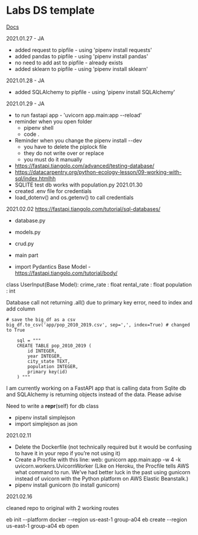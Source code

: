 # Labs DS template

[Docs](https://docs.labs.lambdaschool.com/data-science/)

2021.01.27 - JA
- added request to pipfile - using 'pipenv install requests'
- added pandas to pipfile - using 'pipenv install pandas'
- no need to add ast to pipfile - already exists
- added sklearn to pipfile - using 'pipenv install sklearn'

2021.01.28 - JA
- added SQLAlchemy to pipfile - using 'pipenv install SQLAlchemy'

2021.01.29 - JA
- to run fastapi app - 'uvicorn app.main:app --reload'
- reminder when you open folder
    - pipenv shell
    - code .
- Reminder when you change the pipenv install --dev
    - you have to delete the piplock file
    - they do not write over or replace
    - you must do it manually
- https://fastapi.tiangolo.com/advanced/testing-database/
- https://datacarpentry.org/python-ecology-lesson/09-working-with-sql/index.htmlhh
- SQLITE test db works with population.py
2021.01.30
- created .env file for credentials
- load_dotenv() and os.getenv() to call credentials



2021.02.02
https://fastapi.tiangolo.com/tutorial/sql-databases/
- database.py
- models.py
- crud.py
- main part 



- import Pydantics Base Model - https://fastapi.tiangolo.com/tutorial/body/

class UserInput(Base Model):
    crime_rate :  float
    rental_rate : float
    population : int


Database call not returning .all() due to primary key error, need to index and add column

    # save the big_df as a csv
    big_df.to_csv('app/pop_2010_2019.csv', sep=',', index=True) # changed to True

        sql = """
        CREATE TABLE pop_2010_2019 (
            id INTEGER,
            year INTEGER,
            city_state TEXT,
            population INTEGER,
            primary key(id)
        ) """

I am currently working on a FastAPI app 
that is calling data from Sqlite db and SQLAlchemy is 
returning objects instead of the data. Please advise

Need to write a __repr__(self) for db class

- pipenv install simplejson
- import simplejson as json


2021.02.11
- Delete the Dockerfile (not technically required but it would be confusing to have it in your repo if you’re not using it)
- Create a Procfile with this line: web: gunicorn app.main:app -w 4 -k uvicorn.workers.UvicornWorker (Like on Heroku, the Procfile tells AWS what command to run. We’ve had better luck in the past using gunicorn instead of uvicorn with the Python platform on AWS Elastic Beanstalk.)
- pipenv install gunicorn (to install gunicorn)




2021.02.16

cleaned repo to original 
with 2 working routes



eb init --platform docker --region us-east-1 group-a04
eb create --region us-east-1 group-a04
eb open